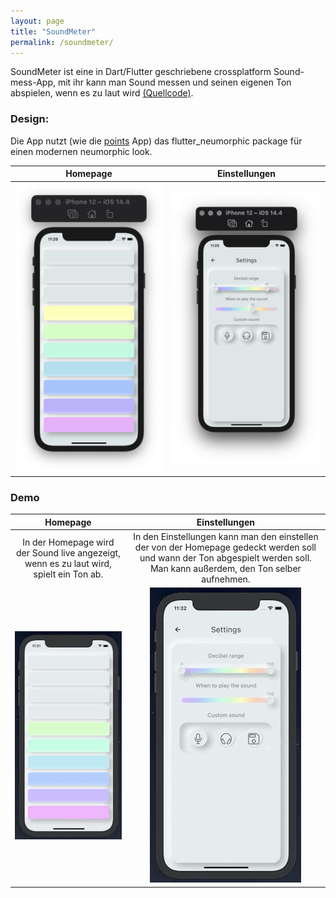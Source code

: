 ```yaml
---
layout: page
title: "SoundMeter"
permalink: /soundmeter/
---
```


SoundMeter ist eine in Dart/Flutter geschriebene crossplatform Sound-mess-App, mit ihr kann man Sound messen und seinen eigenen Ton abspielen, wenn es zu laut wird [(Quellcode)](https://github.com/bit-burger/soundmeter/). 

### Design:

Die App nutzt (wie die [points](https://tonyborchert.xyz) App) das flutter_neumorphic package für einen modernen neumorphic look.

| Homepage | Einstellungen |
| :---: | :---: |
| <img width="256" alt="sound" src="/assets/soundmeter/png/sound.png"> | <img width="256" alt="einstellungen" src="assets/soundmeter/png/einstellungen.png"> | 


### Demo 

| Homepage | Einstellungen |
| :---: | :---: |
| In der Homepage wird der Sound live angezeigt, wenn es zu laut wird, spielt ein Ton ab. | In den Einstellungen kann man den einstellen der von der Homepage gedeckt werden soll und wann der Ton abgespielt werden soll. Man kann außerdem, den Ton selber aufnehmen. |
| ![](/assets/soundmeter/gif/sound.gif) | ![](/assets/soundmeter/gif/einstellungen.gif) | 
